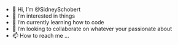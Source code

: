 - 👋 Hi, I’m @SidneySchobert
- 👀 I’m interested in things
- 🌱 I’m currently learning how to code
- 💞️ I’m looking to collaborate on whatever your passionate about
- 📫 How to reach me ...

<!---
SidneySchobert/SidneySchobert is a ✨ special ✨ repository because its `README.md` (this file) appears on your GitHub profile.
You can click the Preview link to take a look at your changes.
--->
